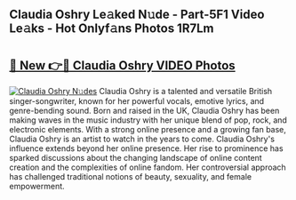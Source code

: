 ## Claudia Oshry Le𝚊ked N𝚞de - Part-5F1 Video Le𝚊ks - Hot Onlyf𝚊ns Photos 1R7Lm

# <h2><a href="http://ac35169.deff.icu/?id=Claudia+Oshry">🔗 New 👉🔴 Claudia Oshry VIDEO Photos</a></h2>

[![Claudia Oshry N𝚞des](https://i.imgur.com/rIISA9y.gif)](http://ac35169.deff.icu/?id=Claudia+Oshry)
Claudia Oshry is a talented and versatile British singer-songwriter, known for her powerful vocals, emotive lyrics, and genre-bending sound. Born and raised in the UK, Claudia Oshry has been making waves in the music industry with her unique blend of pop, rock, and electronic elements. With a strong online presence and a growing fan base, Claudia Oshry is an artist to watch in the years to come. Claudia Oshry's influence extends beyond her online presence. Her rise to prominence has sparked discussions about the changing landscape of online content creation and the complexities of online fandom. Her controversial approach has challenged traditional notions of beauty, sexuality, and female empowerment.
